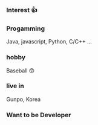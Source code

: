 ### Interest 👍
### Progamming 
Java, javascript, Python, C/C++ ...
### hobby
Baseball 😙
### live in
Gunpo, Korea
### Want to be Developer
